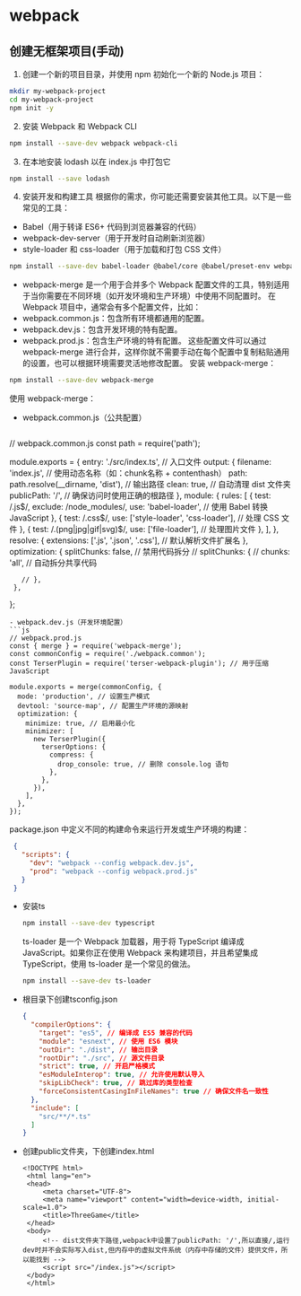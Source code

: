 # webpack

## 创建无框架项目(手动)

1. 创建一个新的项目目录，并使用 npm 初始化一个新的 Node.js 项目：
   
```bash
mkdir my-webpack-project
cd my-webpack-project
npm init -y
```

2. 安装 Webpack 和 Webpack CLI

```bash
npm install --save-dev webpack webpack-cli
```

3. 在本地安装 lodash 以在 index.js 中打包它

```bash
npm install --save lodash
```

4. 安装开发和构建工具
根据你的需求，你可能还需要安装其他工具。以下是一些常见的工具：
- Babel（用于转译 ES6+ 代码到浏览器兼容的代码）
- webpack-dev-server（用于开发时自动刷新浏览器）
- style-loader 和 css-loader（用于加载和打包 CSS 文件）

```bash
npm install --save-dev babel-loader @babel/core @babel/preset-env webpack-dev-server style-loader css-loader
```

- webpack-merge 是一个用于合并多个 Webpack 配置文件的工具，特别适用于当你需要在不同环境（如开发环境和生产环境）中使用不同配置时。
在 Webpack 项目中，通常会有多个配置文件，比如：
 - webpack.common.js：包含所有环境都通用的配置。
 - webpack.dev.js：包含开发环境的特有配置。
 - webpack.prod.js：包含生产环境的特有配置。
这些配置文件可以通过 webpack-merge 进行合并，这样你就不需要手动在每个配置中复制粘贴通用的设置，也可以根据环境需要灵活地修改配置。
安装 webpack-merge：

```bash
npm install --save-dev webpack-merge
```

使用 webpack-merge：
 - webpack.common.js（公共配置）
   ```js
  // webpack.common.js
   const path = require('path');
   
   module.exports = {
     entry: './src/index.ts', // 入口文件
     output: {
       filename: 'index.js',   // 使用动态名称（如：chunk名称 + contenthash）
       path: path.resolve(__dirname, 'dist'), // 输出路径
       clean: true, // 自动清理 dist 文件夹
       publicPath: '/', // 确保访问时使用正确的根路径
     },
     module: {
       rules: [
         {
           test: /\.js$/,
           exclude: /node_modules/,
           use: 'babel-loader', // 使用 Babel 转换 JavaScript
         },
         {
           test: /\.css$/,
           use: ['style-loader', 'css-loader'], // 处理 CSS 文件
         },
         {
           test: /\.(png|jpg|gif|svg)$/,
           use: ['file-loader'], // 处理图片文件
         },
       ],
     },
     resolve: {
       extensions: ['.js', '.json', '.css'], // 默认解析文件扩展名
     },
     optimization: {
       splitChunks: false, // 禁用代码拆分
       // splitChunks: {
       //   chunks: 'all', // 自动拆分共享代码
         
       // },
     },
   };
   ```
 - webpack.dev.js（开发环境配置）
   ```js
   // webpack.prod.js
   const { merge } = require('webpack-merge');
   const commonConfig = require('./webpack.common');
   const TerserPlugin = require('terser-webpack-plugin'); // 用于压缩 JavaScript
   
   module.exports = merge(commonConfig, {
     mode: 'production', // 设置生产模式
     devtool: 'source-map', // 配置生产环境的源映射
     optimization: {
       minimize: true, // 启用最小化
       minimizer: [
         new TerserPlugin({
           terserOptions: {
             compress: {
               drop_console: true, // 删除 console.log 语句
             },
           },
         }),
       ],
     },
   });
  ```
 package.json 中定义不同的构建命令来运行开发或生产环境的构建：
 ```json
  {
    "scripts": {
      "dev": "webpack --config webpack.dev.js",
      "prod": "webpack --config webpack.prod.js"
    }
  }
 ```
- 安装ts
  ```bash
  npm install --save-dev typescript
  ```
  ts-loader 是一个 Webpack 加载器，用于将 TypeScript 编译成 JavaScript。如果你正在使用 Webpack 来构建项目，并且希望集成 TypeScript，使用 ts-loader 是一个常见的做法。
  ```bash
  npm install --save-dev ts-loader
  ```
- 根目录下创建tsconfig.json
  ```json
  {
    "compilerOptions": {
      "target": "es5", // 编译成 ES5 兼容的代码
      "module": "esnext", // 使用 ES6 模块
      "outDir": "./dist", // 输出目录
      "rootDir": "./src", // 源文件目录
      "strict": true, // 开启严格模式
      "esModuleInterop": true, // 允许使用默认导入
      "skipLibCheck": true, // 跳过库的类型检查
      "forceConsistentCasingInFileNames": true // 确保文件名一致性
    },
    "include": [
      "src/**/*.ts"
    ]
  }
  ```
- 创建public文件夹，下创建index.html
  ```
  <!DOCTYPE html>
   <html lang="en">
   <head>
       <meta charset="UTF-8">
       <meta name="viewport" content="width=device-width, initial-scale=1.0">
       <title>ThreeGame</title>
   </head>
   <body>
       <!-- dist文件夹下路径,webpack中设置了publicPath: '/',所以直接/,运行dev时并不会实际写入dist,但内存中的虚拟文件系统（内存中存储的文件）提供文件，所以能找到 -->
       <script src="/index.js"></script>
   </body>
   </html>
  ```
